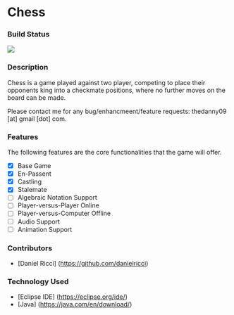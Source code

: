 # Chess

### Build Status
<img src="https://travis-ci.org/danielricci/chess.svg?branch=master" />

### Description
Chess is a game played against two player, competing to place their opponents king into a checkmate positions, where no further moves on the board can be made.

Please contact me for any bug/enhancmeent/feature requests: thedanny09 [at] gmail [dot] com.

### Features
The following features are the core functionalities that the game will offer.
- [x] Base Game
- [x] En-Passent
- [x] Castling
- [x] Stalemate
- [ ] Algebraic Notation Support
- [ ] Player-versus-Player Online
- [ ] Player-versus-Computer Offline
- [ ] Audio Support
- [ ] Animation Support

### Contributors
* [Daniel Ricci] (https://github.com/danielricci)

### Technology Used
* [Eclipse IDE] (https://eclipse.org/ide/)
* [Java]  (https://java.com/en/download/)
